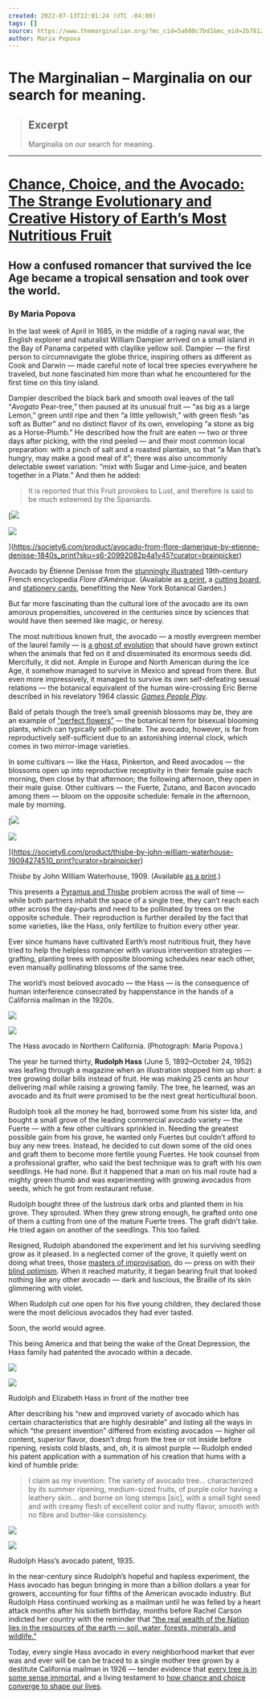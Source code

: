 ```yaml
---
created: 2022-07-13T22:01:24 (UTC -04:00)
tags: []
source: https://www.themarginalian.org/?mc_cid=5a608c7bd1&mc_eid=2b7812901d
author: Maria Popova
---
```


# The Marginalian – Marginalia on our search for meaning.

> ## Excerpt
> Marginalia on our search for meaning.

---
# [Chance, Choice, and the Avocado: The Strange Evolutionary and Creative History of Earth’s Most Nutritious Fruit](https://www.themarginalian.org/2022/07/13/avocado/)

## How a confused romancer that survived the Ice Age became a tropical sensation and took over the world.

### By Maria Popova

In the last week of April in 1685, in the middle of a raging naval war, the English explorer and naturalist William Dampier arrived on a small island in the Bay of Panama carpeted with claylike yellow soil. Dampier — the first person to circumnavigate the globe thrice, inspiring others as different as Cook and Darwin — made careful note of local tree species everywhere he traveled, but none fascinated him more than what he encountered for the first time on this tiny island.

Dampier described the black bark and smooth oval leaves of the tall “*Avogato* Pear-tree,” then paused at its unusual fruit — “as big as a large Lemon,” green until ripe and then “a little yellowish,” with green flesh “as soft as Butter” and no distinct flavor of its own, enveloping “a stone as big as a Horse-Plumb.” He described how the fruit are eaten — two or three days after picking, with the rind peeled — and their most common local preparation: with a pinch of salt and a roasted plantain, so that “a Man that’s hungry, may make a good meal of it”; there was also uncommonly delectable sweet variation: “mixt with Sugar and Lime-juice, and beaten together in a Plate.” And then he added:

> It is reported that this Fruit provokes to Lust, and therefore is said to be much esteemed by the Spaniards.

[![](https://i0.wp.com/www.themarginalian.org/wp-content/uploads/2021/07/etiennedenisse_avocado_sm.jpg?resize=680%2C933&ssl=1)

![](https://i0.wp.com/www.themarginalian.org/wp-content/uploads/2021/07/etiennedenisse_avocado_sm.jpg?resize=680%2C933&ssl=1)

](https://society6.com/product/avocado-from-flore-damerique-by-etienne-denisse-1840s_print?sku=s6-20992082p4a1v45?curator=brainpicker)

Avocado by Étienne Denisse from the [stunningly illustrated](https://www.themarginalian.org/2021/07/08/etienne-denisse-american-flora/) 19th-century French encyclopedia *Flore d’Amérique*. (Available as [a print](https://society6.com/product/avocado-from-flore-damerique-by-etienne-denisse-1840s_print?sku=s6-20992082p4a1v45?curator=brainpicker), a [cutting board](https://society6.com/brainpicker/collection/vintage-science-cutting-boards?curator=brainpicker), and [stationery cards](https://society6.com/brainpicker/collection/vintage-science-cards?curator=brainpicker), benefitting the New York Botanical Garden.)

But far more fascinating than the cultural lore of the avocado are its own amorous propensities, uncovered in the centuries since by sciences that would have then seemed like magic, or heresy.

The most nutritious known fruit, the avocado — a mostly evergreen member of the laurel family — is [a ghost of evolution](https://www.themarginalian.org/2013/12/04/avocado-ghosts-of-evolution/) that should have grown extinct when the animals that fed on it and disseminated its enormous seeds did. Mercifully, it did not. Ample in Europe and North American during the Ice Age, it somehow managed to survive in Mexico and spread from there. But even more impressively, it managed to survive its own self-defeating sexual relations — the botanical equivalent of the human wire-crossing Eric Berne described in his revelatory 1964 classic [*Games People Play*](https://www.themarginalian.org/2022/07/12/eric-berne-games-people-play/).

Bald of petals though the tree’s small greenish blossoms may be, they are an example of [“perfect flowers”](https://www.themarginalian.org/2021/07/02/perfect-flowers-emily-dickison/) — the botanical term for bisexual blooming plants, which can typically self-pollinate. The avocado, however, is far from reproductively self-sufficient due to an astonishing internal clock, which comes in two mirror-image varieties.

In some cultivars — like the Hass, Pinkerton, and Reed avocados — the blossoms open up into reproductive receptivity in their female guise each morning, then close by that afternoon; the following afternoon, they open in their male guise. Other cultivars — the Fuerte, Zutano, and Bacon avocado among them — bloom on the opposite schedule: female in the afternoon, male by morning.

[![](https://i0.wp.com/www.themarginalian.org/wp-content/uploads/2021/01/waterhouse_thisbe.jpg?resize=680%2C1202&ssl=1)

![](https://i0.wp.com/www.themarginalian.org/wp-content/uploads/2021/01/waterhouse_thisbe.jpg?resize=680%2C1202&ssl=1)

](https://society6.com/product/thisbe-by-john-william-waterhouse-19094274510_print?curator=brainpicker)

*Thisbe* by John William Waterhouse, 1909. (Available [as a print](https://society6.com/product/thisbe-by-john-william-waterhouse-19094274510_print?curator=brainpicker).)

This presents a [Pyramus and Thisbe](https://en.wikipedia.org/wiki/Pyramus_and_Thisbe) problem across the wall of time — while both partners inhabit the space of a single tree, they can’t reach each other across the day-parts and need to be pollinated by trees on the opposite schedule. Their reproduction is further derailed by the fact that some varieties, like the Hass, only fertilize to fruition every other year.

Ever since humans have cultivated Earth’s most nutritious fruit, they have tried to help the helpless romancer with various intervention strategies — grafting, planting trees with opposite blooming schedules near each other, even manually pollinating blossoms of the same tree.

The world’s most beloved avocado — the Hass — is the consequence of human interference consecrated by happenstance in the hands of a California mailman in the 1920s.

![](https://i0.wp.com/www.themarginalian.org/wp-content/uploads/2022/07/HassAvocado_by_MariaPopova.jpg?resize=680%2C907&ssl=1)

![](https://i0.wp.com/www.themarginalian.org/wp-content/uploads/2022/07/HassAvocado_by_MariaPopova.jpg?resize=680%2C907&ssl=1)

The Hass avocado in Northern California. (Photograph: Maria Popova.)

The year he turned thirty, **Rudolph Hass** (June 5, 1892–October 24, 1952) was leafing through a magazine when an illustration stopped him up short: a tree growing dollar bills instead of fruit. He was making 25 cents an hour delivering mail while raising a growing family. The tree, he learned, was an avocado and its fruit were promised to be the next great horticultural boon.

Rudolph took all the money he had, borrowed some from his sister Ida, and bought a small grove of the leading commercial avocado variety — the Fuerte — with a few other cultivars sprinkled in. Needing the greatest possible gain from his grove, he wanted only Fuertes but couldn’t afford to buy any new trees. Instead, he decided to cut down some of the old ones and graft them to become more fertile young Fuertes. He took counsel from a professional grafter, who said the best technique was to graft with his own seedlings. He had none. But it happened that a man on his mail route had a mighty green thumb and was experimenting with growing avocados from seeds, which he got from restaurant refuse.

Rudolph bought three of the lustrous dark orbs and planted them in his grove. They sprouted. When they grew strong enough, he grafted onto one of them a cutting from one of the mature Fuerte trees. The graft didn’t take. He tried again on another of the seedlings. This too failed.

Resigned, Rudolph abandoned the experiment and let his surviving seedling grow as it pleased. In a neglected corner of the grove, it quietly went on doing what trees, those [masters of improvisation](https://www.themarginalian.org/2021/09/03/old-growth-orion/), do — press on with their [blind optimism](https://www.themarginalian.org/2018/05/14/jane-hirshfield-optimism-kelli-anderson-animation/). When it reached maturity, it began bearing fruit that looked nothing like any other avocado — dark and luscious, the Braille of its skin glimmering with violet.

When Rudolph cut one open for his five young children, they declared those were the most delicious avocados they had ever tasted.

Soon, the world would agree.

This being America and that being the wake of the Great Depression, the Hass family had patented the avocado within a decade.

![](https://i0.wp.com/www.themarginalian.org/wp-content/uploads/2022/07/RudolphHass_ElizabethHass_TheMarginalian.jpg?resize=680%2C515&ssl=1)

![](https://i0.wp.com/www.themarginalian.org/wp-content/uploads/2022/07/RudolphHass_ElizabethHass_TheMarginalian.jpg?resize=680%2C515&ssl=1)

Rudolph and Elizabeth Hass in front of the mother tree

After describing his “new and improved variety of avocado which has certain characteristics that are highly desirable” and listing all the ways in which “the present invention” differed from existing avocados — higher oil content, superior flavor, doesn’t drop from the tree or rot inside before ripening, resists cold blasts, and, oh, it is almost purple — Rudolph ended his patent application with a summation of his creation that hums with a kind of humble pride:

> I claim as my invention: The variety of avocado tree… characterized by its summer ripening, medium-sized fruits, of purple color having a leathery skin… and borne on long stemps \[sic\], with a small tight seed and with creamy flesh of excellent color and nutty flavor, smooth with no fibre and butter-like consistency.

![](https://i0.wp.com/www.themarginalian.org/wp-content/uploads/2022/07/HassAvocado_patent_TheMarginalian.jpg?resize=680%2C991&ssl=1)

![](https://i0.wp.com/www.themarginalian.org/wp-content/uploads/2022/07/HassAvocado_patent_TheMarginalian.jpg?resize=680%2C991&ssl=1)

Rudolph Hass’s avocado patent, 1935.

In the near-century since Rudolph’s hopeful and hapless experiment, the Hass avocado has begun bringing in more than a billion dollars a year for growers, accounting for four fifths of the American avocado industry. But Rudolph Hass continued working as a mailman until he was felled by a heart attack months after his sixtieth birthday, months before Rachel Carson indicted her country with the reminder that [“the real wealth of the Nation lies in the resources of the earth — soil, water, forests, minerals, and wildlife.”](https://www.themarginalian.org/2017/02/08/rachel-carson-washington-post-letter-1953/)

Today, every single Hass avocado in every neighborhood market that ever was and ever will be can be traced to a single mother tree grown by a destitute California mailman in 1926 — tender evidence that [every tree is in some sense immortal](https://www.themarginalian.org/2021/09/03/old-growth-orion/), and a living testament to [how chance and choice converge to shape our lives](https://www.themarginalian.org/2017/01/06/simone-de-beauvoir-all-said-and-done-chance-choice/).
